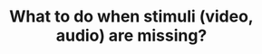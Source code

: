 ---
title: "What to do when stimuli (video, audio) are missing?"
project_id: bold_connectivity_dynamics
date: 
conference_id: ""
presenters:
   - javier_gonzalez-castillo
summary: ""
file: /assets/presentations/Ultraslow_fluctuations_v4_drowsiness_0.pdf
filename: Ultraslow_fluctuations_v4_drowsiness_0.pdf
layout: presentation
---